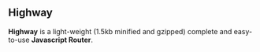 ## Highway
**Highway** is a light-weight (1.5kb minified and gzipped) complete and easy-to-use **Javascript Router**.
